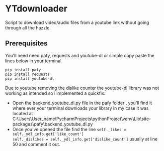 # YTdownloader
Script to download video/audio files from a youtube link without going through all the hazzle.

## Prerequisites
You'll need need pafy, requests and youtube-dl 
or simple copy paste the lines below in your terminal.

```
pip install pafy
pip install requests
pip install youtube-dl
```



Due to youtube removing the dislike counter the youtube-dl library was not working as intended so i implemented a quickfix:
- Open the backend_youtube_dl.py file in the pafy folder ,  you'll find it where ever your terminal downloads your library in my case it was located at C:\Users\User_name\PycharmProjects\pythonProject\venv\Lib\site-packages\pafy\backend_youtube_dl.py
- Once you've opened the file find the line ```self._likes = self._ydl_info.get['like_count']```            
           ```self._dislikes = self._ydl_info.get['dislike_count']``` usually at line 50 and comment it out.
